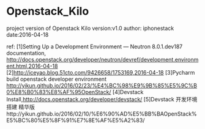 # Openstack_Kilo
project version of Openstack Kilo
version:v1.0
author: iphonestack
date:2016-04-18

ref:
[1]Setting Up a Development Environment — Neutron 8.0.1.dev187 documentation,
http://docs.openstack.org/developer/neutron/devref/development.environment.html,2016-04-18
[2]http://iceyao.blog.51cto.com/9426658/1753169,2016-04-18
[3]Pycharm build openstack developer environment http://yikun.github.io/2016/02/23/%E4%BC%98%E9%9B%85%E5%9C%B0%E8%B0%83%E8%AF%95OpenStack/
[4]Devstack Install,http://docs.openstack.org/developer/devstack/
[5]Devstack 开发环境搭建 精华版http://yikun.github.io/2016/02/10/%E6%90%AD%E5%BB%BAOpenStack%E5%BC%80%E5%8F%91%E7%8E%AF%E5%A2%83/
